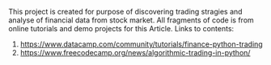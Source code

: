 This project is created for purpose of discovering trading stragies and analyse of financial data from stock market.
All fragments of code is from online tutorials and demo projects for this Article.
Links to contents:
1. https://www.datacamp.com/community/tutorials/finance-python-trading
2. https://www.freecodecamp.org/news/algorithmic-trading-in-python/
